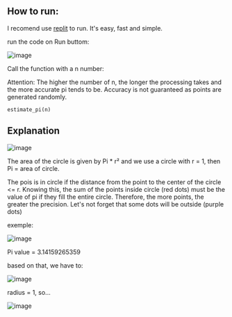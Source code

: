 ## How to run:

I recomend use [replit](https://replit.com/) to run. It's easy, fast and simple.

run the code on Run buttom: 

![image](https://user-images.githubusercontent.com/76974801/121957812-4c305d00-cd39-11eb-8ba8-27e3bed09e90.png)

Call the function with a n number:

Attention: The higher the number of n, the longer the processing takes and the more accurate pi tends to be. Accuracy is not guaranteed as points are generated randomly.

```
estimate_pi(n)
```
## Explanation

![image](https://user-images.githubusercontent.com/76974801/121959244-e8a72f00-cd3a-11eb-9e44-1fd6e12cd935.png)

The area of the circle is given by Pi * r² and we use a circle with r = 1, then Pi = area of circle.

The pois is in circle if the distance from the point to the center of the circle <= r. Knowing this, the sum of the points inside circle (red dots) must be the value of pi if they fill the entire circle. Therefore, the more points, the greater the precision. Let's not forget that some dots will be outside (purple dots)

exemple:

![image](https://user-images.githubusercontent.com/76974801/121959868-b8ac5b80-cd3b-11eb-9541-23a978f0b25a.png)

Pi value = 3.14159265359

based on that, we have to:

![image](https://user-images.githubusercontent.com/76974801/121960384-6586d880-cd3c-11eb-9950-1e8c8e76ad02.png)

radius = 1, so...

![image](https://user-images.githubusercontent.com/76974801/121960491-8bac7880-cd3c-11eb-9d8e-f4694cf381d0.png)
